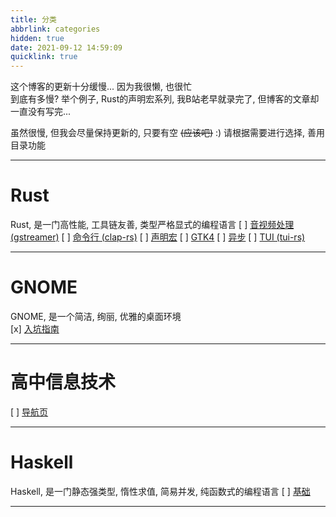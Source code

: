 ```yaml
---
title: 分类
abbrlink: categories
hidden: true
date: 2021-09-12 14:59:09
quicklink: true
---
```

这个博客的更新十分缓慢... 因为我很懒, 也很忙  
到底有多慢? 举个例子, Rust的声明宏系列, 我B站老早就录完了, 但博客的文章却一直没有写完...

虽然很慢, 但我会尽量保持更新的, 只要有空 ~~(应该吧)~~ :)
请根据需要进行选择, 善用目录功能

- - -

# Rust
Rust, 是一门高性能, 工具链友善, 类型严格显式的编程语言
[ ]  [音视频处理 (gstreamer)](/categories/rust-gstreamer)
[ ]  [命令行 (clap-rs)](/posts/rust-clap/intro)
[ ]  [声明宏](/categories/rust-decl-macro)
[ ]  [GTK4](/categories/rust-gtk4)
[ ]  [异步](/categories/rust-async)
[ ]  [TUI (tui-rs)](/categories/rust-tui)

- - -

# GNOME
GNOME, 是一个简洁, 绚丽, 优雅的桌面环境  
[x]  [入坑指南](/posts/gnome/guide)

- - -

# 高中信息技术
[ ]  [导航页](/categories/high-school-it)

- - -

# Haskell
Haskell, 是一门静态强类型, 惰性求值, 简易并发, 纯函数式的编程语言
[ ]  [基础](/categories/haskell-basic)

- - -

